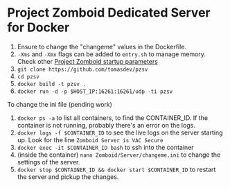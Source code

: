 # Project Zomboid Dedicated Server for Docker

1. Ensure to change the "changeme" values in the Dockerfile.
2. `-Xms` and `-Xmx` flags can be added to `entry.sh` to manage memory. Check other [Project Zomboid startup parameters](https://pzwiki.net/wiki/Startup_parameters)
3. `git clone https://github.com/tomasdev/pzsv`
4. `cd pzsv`
5. `docker build -t pzsv .`
6. `docker run -d -p $HOST_IP:16261:16261/udp -ti pzsv`

To change the ini file (pending work)
1. `docker ps -a` to list all containers, to find the CONTAINER_ID. If the container is not running, probably there's an error on the logs.
2. `docker logs -f $CONTAINER_ID` to see the live logs on the server starting up. Look for the line `Zomboid Server is VAC Secure`
3. `docker exec -it $CONTAINER_ID bash` to ssh into the container
4. (inside the container) `nano Zomboid/Server/changeme.ini` to change the settings of the server.
5. `docker stop $CONTAINER_ID && docker start $CONTAINER_ID` to restart the server and pickup the changes.

